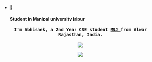 - 👀<h4> Student in Manipal university jaipur</h4>

<h4 align="center"><samp> I'm Abhishek, a 2nd Year CSE student <a href="https://jaipur.manipal.edu/">MUJ </a>  from Alwar Rajasthan, India.</samp></h4>
<p align="center">
  <a href= "https://www.instagram.com/17_slim_shady_/"><img src="https://img.icons8.com/ios/32/000000/instagram-new--v1.png"/></a>
 </p>
  
 <p align= "center">
   <img src="https://giphy.com/embed/T2AmoAqrjAluU">
  </P>
